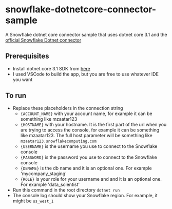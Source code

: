 # snowflake-dotnetcore-connector-sample
A Snowflake dotnet core connector sample that uses dotnet core 3.1 and the [official Snowflake Dotnet connector](https://github.com/snowflakedb/snowflake-connector-net)

## Prerequisites
- Install dotnet core 3.1 SDK from [here](https://dotnet.microsoft.com/download/dotnet-core/3.1)
- I used VSCode to build the app, but you are free to use whatever IDE you want

## To run
* Replace these placeholders in the connection string
    * `{ACCOUNT_NAME}` with your account name, for example it can be something like mzaatar123 
    * `{HOSTNAME}` with your hostname. It is the first part of the url when you are trying to access the console, for example it can be something like mzaatar123. The full host parameter will be something like `mzaatar123.snowflakecomputing.com`
    * `{USERNAME}` is the username you use to connect to the Snowflake console
    * `{PASSWORD}` is the password you use to connect to the Snowflake console
    * `{DBNAME}` is the db name and it is an optional one. For example 'mycompany_staging'
    * `{ROLE}` is your role for your username and and it is an optional one. For example 'data_scientist'
* Run this command in the root directory `dotnet run`
* The console log should show your Snowflake region. For example, it might be `us_west_1`